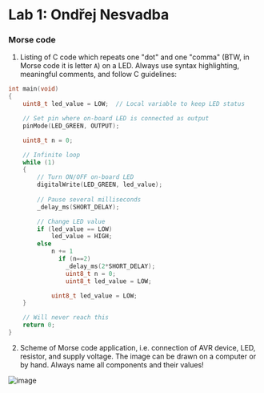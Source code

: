 # Lab 1: Ondřej Nesvadba

### Morse code

1. Listing of C code which repeats one "dot" and one "comma" (BTW, in Morse code it is letter `A`) on a LED. Always use syntax highlighting, meaningful comments, and follow C guidelines:

```c
int main(void)
{
    uint8_t led_value = LOW;  // Local variable to keep LED status

    // Set pin where on-board LED is connected as output
    pinMode(LED_GREEN, OUTPUT);

    uint8_t n = 0;

    // Infinite loop
    while (1)
    {
        // Turn ON/OFF on-board LED
        digitalWrite(LED_GREEN, led_value);
  
        // Pause several milliseconds
        _delay_ms(SHORT_DELAY);

        // Change LED value
        if (led_value == LOW)
            led_value = HIGH;
        else
            n += 1
              if (n==2)
                _delay_ms(2*SHORT_DELAY);
                uint8_t n = 0;
                uint8_t led_value = LOW;

            uint8_t led_value = LOW;
    }

    // Will never reach this
    return 0;
}
```

2. Scheme of Morse code application, i.e. connection of AVR device, LED, resistor, and supply voltage. The image can be drawn on a computer or by hand. Always name all components and their values!

 ![image](https://user-images.githubusercontent.com/99417291/192530439-84f325ec-6886-4576-bcb5-0ca27041c0de.png)
